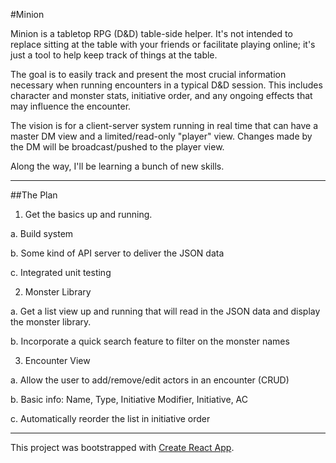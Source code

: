 #Minion

Minion is a tabletop RPG (D&D) table-side helper. It's not intended to replace sitting at the table with your friends or facilitate playing online; it's just a tool to help keep track of things at the table.

The goal is to easily track and present the most crucial information necessary when running encounters in a typical D&D session. This includes character and monster stats, initiative order, and any ongoing effects that may influence the encounter.

The vision is for a client-server system running in real time that can have a master DM view and a limited/read-only "player" view. Changes made by the DM will be broadcast/pushed to the player view.

Along the way, I'll be learning a bunch of new skills.

---

##The Plan

1. Get the basics up and running.

  a. Build system
  
  b. Some kind of API server to deliver the JSON data
  
  c. Integrated unit testing

2. Monster Library
  
  a. Get a list view up and running that will read in the JSON data and display the monster library.

  b. Incorporate a quick search feature to filter on the monster names

3. Encounter View
  
  a. Allow the user to add/remove/edit actors in an encounter (CRUD)
  
  b. Basic info: Name, Type, Initiative Modifier, Initiative, AC
  
  c. Automatically reorder the list in initiative order
  
---

This project was bootstrapped with [Create React App](https://github.com/facebookincubator/create-react-app).

